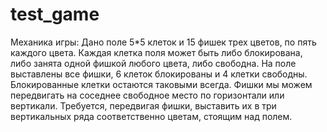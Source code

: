 # test_game

Механика игры:
Дано поле 5*5 клеток и 15 фишек трех цветов, по пять каждого цвета. Каждая клетка поля
может быть либо блокирована, либо занята одной фишкой любого цвета, либо свободна.
На поле выставлены все фишки, 6 клеток блокированы и 4 клетки свободны.
Блокированные клетки остаются таковыми всегда. Фишки мы можем передвигать на
соседнее свободное место по горизонтали или вертикали. Требуется, передвигая фишки,
выставить их в три вертикальных ряда соответственно цветам, стоящим над полем.
